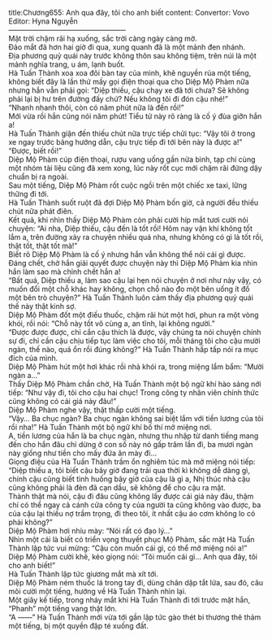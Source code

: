 title:Chương655: Anh qua đây, tôi cho anh biết
content:
Convertor: Vovo<br>Editor: Hyna Nguyễn<br>————————————————–<br>Mặt trời chậm rãi hạ xuống, sắc trời càng ngày càng mờ.<br>Đảo mắt đã hơn hai giờ đi qua, xung quanh đã là một mảnh đen nhánh.<br>Địa phương quỷ quái này trước không thôn sau không tiệm, trên núi là một mảnh nghĩa trang, u ám, lạnh buốt.<br>Hà Tuấn Thành xoa xoa đôi bàn tay của mình, khẽ nguyền rủa một tiếng, không biết đây là lần thứ mấy gọi điện thoại qua cho Diệp Mộ Phàm nữa nhưng hắn vẫn phải gọi: “Diệp thiếu, cậu chạy xe đã tới chưa? Sẽ không phải lại bị hư trên đường đấy chứ? Nếu không tôi đi đón cậu nhé!”<br>“Nhanh nhanh thôi, còn có năm phút nữa là đến rồi!”<br>Mới vừa rồi hắn cũng nói năm phút! Tiểu tử này rõ ràng là cố ý đùa giỡn hắn a!<br>Hà Tuấn Thành giận đến thiếu chút nữa trực tiếp chửi tục: “Vậy tôi ở trong xe ngay trước bảng hướng dẫn, cậu trực tiếp đi tới bên này là được a!”<br>“Được, biết rồi!”<br>Diệp Mộ Phàm cúp điện thoại, rượu vang uống gần nửa bình, tạp chí cùng một nhóm tài liệu cũng đã xem xong, lúc này rốt cục mới chậm rãi đứng dậy chuẩn bị ra ngoài.<br>Sau một tiếng, Diệp Mộ Phàm rốt cuộc ngồi trên một chiếc xe taxi, lững thững đi tới.<br>Hà Tuấn Thành suốt ruột đã đợi Diệp Mộ Phàm bốn giờ, cả người đều thiếu chút nữa phát điên.<br>Kết quả, khi nhìn thấy Diệp Mộ Phàm còn phải cười híp mắt tươi cười nói chuyện: “Ai nha, Diệp thiếu, cậu đến là tốt rồi! Hôm nay vận khí không tốt lắm a, trên đường xảy ra chuyện nhiều quá nha, nhưng không có gì là tốt rồi, thật tốt, thật tốt mà!”<br>Biết rõ Diệp Mộ Phàm là cố ý nhưng hắn vẫn không thể nói cái gì được. Đáng chết, chờ hắn giải quyết được chuyện này thì Diệp Mộ Phàm kia nhìn hắn làm sao mà chỉnh chết hắn a!<br>“Bất quá, Diệp thiếu a, làm sao cậu lại hẹn nói chuyện ở nơi như này vậy, có muốn đổi một chỗ khác hay không, chọn chỗ nào đo một bên uống ít đồ một bên trò chuyện?” Hà Tuấn Thành luôn cảm thấy địa phương quỷ quái thế này thật kinh sợ.<br>Diệp Mộ Phàm đốt một điếu thuốc, chậm rãi hút một hơi, phun ra một vòng khói, rồi nói: “Chỗ này tốt vô cùng a, an tĩnh, lại không người.”<br>“Được được được, chỉ cần cậu thích là được, vậy chúng ta nói chuyện chính sự đi, chỉ cần cậu chịu tiếp tục làm việc cho tôi, mỗi tháng tôi cho cậu mười ngàn, thế nào, quá ổn rồi đúng không?” Hà Tuấn Thành hấp tấp nói ra mục đích của mình.<br>Diệp Mộ Phàm hút một hơi khác rồi nhả khói ra, trong miệng lẩm bẩm: “Mười ngàn a…”<br>Thấy Diệp Mộ Phàm chần chờ, Hà Tuấn Thành một bộ ngữ khí hào sảng nới tiếp: “Như vậy đi, tôi cho cậu hai chục! Trong công ty nhân viên chính thức cũng không có cái giá này đâu!”<br>Diệp Mộ Phàm nghe vậy, thật thấp cười một tiếng.<br>“Vậy… Ba chục ngàn? Ba chục ngàn không sai biệt lắm với tiền lương của tôi rồi nha!” Hà Tuấn Thành một bộ ngữ khí bố thí mở miệng nơi.<br>A, tiền lương của hắn là ba chục ngàn, nhưng thu nhập từ danh tiếng mang đến cho hắn đâu chỉ dừng ở con số này nó gấp trăm lần đi, ba mươi ngàn này giống như tiền cho mấy đứa ăn mày đi…<br>Giọng điệu của Hà Tuấn Thành trầm ổn nghiêm túc mà mở miệng nói tiếp: “Diệp thiếu a, tôi biết cậu bây giờ đang trải qua thời kì không dễ dàng gì, chính cậu cũng biết tình huống bây giờ của cậu là gì a, Nhị thúc nhà cậu cũng không phải là đèn đã cạn dầu, sẽ không để cho cậu ra mặt.<br>Thành thật mà nói, cậu đi đâu cũng không lấy được cái giá này đâu, thậm chí có thể ngay cả cánh cửa công ty của người ta cũng không vào được, ba của cậu lại thiếu nợ trầm trọng, đi theo tôi, ít nhất cậu áo cơm không lo có phải không?”<br>Diệp Mộ Phàm hơi nhíu mày: “Nói rất có đạo lý…”<br>Nhìn một cái là biết có triển vọng thuyết phục Mộ Phàm, sắc mặt Hà Tuấn Thành lập tức vui mừng: “Cậu còn muốn cái gì, có thể mở miệng nói a!”<br>Diệp Mộ Phàm cười khẽ, kéo giọng nói: “Tôi muốn cái gì… Anh qua đây, tôi cho anh biết!”<br>Hà Tuấn Thành lập tức giương mắt mà xít tới.<br>Diệp Mộ Phàm ném thuốc lá trong tay đi, dùng chân dập tắt lửa, sau đó, câu môi cười một tiếng, hướng về Hà Tuấn Thành nhìn lại.<br>Một giây kế tiếp, trong nháy mắt khi Hà Tuấn Thành đi tới trước mặt hắn, “Phanh” một tiếng vang thật lớn.<br>“A ——” Hà Tuấn Thành mới vừa tới gần lập tức gào thét bi thương thê thảm một tiếng, bị một quyền đập té xuống đất.